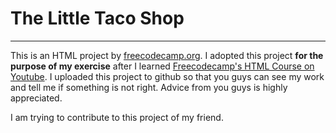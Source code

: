 <h1>The Little Taco Shop</h1>
<hr>
<p>This is an HTML project by <a href="https://www.freecodecamp.org/" target="_blank">freecodecamp.org</a>. I adopted this project <strong>for the purpose of my exercise</strong> after I learned <a href="https://youtu.be/kUMe1FH4CHE?si=WOAtNK0IrWyCOEHy">Freecodecamp's HTML Course on Youtube</a>. I uploaded this project to github so that you guys can see my work and tell me if something is not right. Advice from you guys is highly appreciated.</p>
<p>I am trying to contribute to this project of my friend.</p>